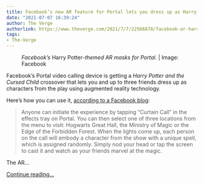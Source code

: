 ```yaml
---
title: Facebook’s new AR feature for Portal lets you dress up as Harry Potter characters
date: "2021-07-07 16:39:24"
author: The Verge
authorlink: https://www.theverge.com/2021/7/7/22566878/facebook-ar-harry-potter-cursed-child-characters
tags:
- The-Verge
---
```

<figure>
      <img alt="" src="https://cdn.vox-cdn.com/thumbor/ME2T-vRW4LjZKxU8zOF7bkTZijE=/150x0:1770x1080/1310x873/cdn.vox-cdn.com/uploads/chorus_image/image/69551537/CD21_427_Harry_Potter_Portal_Tech_Blog_Header.0.jpeg" />
        <figcaption><em>Facebook’s </em>Harry Potter<em>-themed AR masks for Portal.</em> | Image: Facebook</figcaption>
    </figure>

  <p id="3hwA3y">Facebook’s Portal video calling device is getting a <em>Harry Potter and the Cursed Child</em> crossover that lets you and up to three friends dress up as characters from the play using augmented reality technology.</p>
<p id="N3GHvH">Here’s how you can use it, <a href="https://about.fb.com/news/2021/07/harry-potter-and-the-cursed-child-takes-center-stage-on-portal-with-curtain-call-ar-experience-plus-new-story-time-content/">according to a Facebook blog</a>:</p>
<blockquote><p id="Lv7bye">Anyone can initiate the experience by tapping “Curtain Call” in the effects tray on Portal. You can then select one of three locations from the menu to visit: Hogwarts Great Hall, the Ministry of Magic or the Edge of the Forbidden Forest. When the lights come up, each person on the call will embody a character from the show with a unique spell, which is assigned randomly. Simply nod your head or tap the screen to cast it and watch as your friends marvel at the magic.</p></blockquote>
<p id="Knr6Iy">The AR...</p>
  <p>
    <a href="https://www.theverge.com/2021/7/7/22566878/facebook-ar-harry-potter-cursed-child-characters">Continue reading&hellip;</a>
  </p>